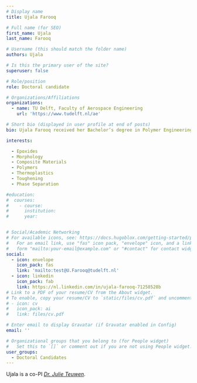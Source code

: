 ```yaml
---
# Display name
title: Ujala Farooq

# Full name (for SEO)
first_name: Ujala
last_name: Farooq

# Username (this should match the folder name)
authors: Ujala

# Is this the primary user of the site?
superuser: false

# Role/position
role: Doctoral candidate

# Organizations/Affiliations
organizations:
  - name: TU Delft, Faculty of Aerospace Engineering
    url: 'https://www.tudelft.nl/ae'

# Short bio (displayed in user profile at end of posts)
bio: Ujala Farooq received her Bachelor’s degree in Polymer Engineering from University of Engineering & Technology Lahore, Pakistan, in 2015. She obtained her Master’s degree in Erasmus Mundus Membrane Engineering from Université Montpellier, Université Paul Sabatier, Institute of Chemical Technology Prague, and University of Zaragoza in 2017. She was awarded with Karlsruhe house of young scientist. From 2017 to 2019, she served as a lecturer in the Department of Chemical, Polymer & Composite Materials Engineering, University of Engineering & Technology Lahore. She is now a Ph.D. candidate at the Faculty of Aerospace Engineering, Delft University of Technology, The Netherlands. Her research topic focuses on the hierarchically structured polymer matrices under the supervision of Dr. Julie Teuwen and Professor Clemens Dransfeld.

interests:

  - Epoxides
  - Morphology
  - Composite Materials
  - Polymers
  - Thermoplastics
  - Toughening
  - Phase Separation

#education:
#  courses:
#    - course: 
#      institution: 
#      year: 


# Social/Academic Networking
# For available icons, see: https://docs.hugoblox.com/getting-started/page-builder/#icons
#   For an email link, use "fas" icon pack, "envelope" icon, and a link in the
#   form "mailto:your-email@example.com" or "#contact" for contact widget.
social:
  - icon: envelope
    icon_pack: fas
    link: 'mailto:test@U.Farooq@tudelft.nl'
  - icon: linkedin
    icon_pack: fab
    link: https://nl.linkedin.com/in/ujala-farooq-71258528b
# Link to a PDF of your resume/CV from the About widget.
# To enable, copy your resume/CV to `static/files/cv.pdf` and uncomment the lines below.
# - icon: cv
#   icon_pack: ai
#   link: files/cv.pdf

# Enter email to display Gravatar (if Gravatar enabled in Config)
email: ''

# Organizational groups that you belong to (for People widget)
#   Set this to `[]` or comment out if you are not using People widget.
user_groups:
  - Doctoral Candidates
---
```


Ujala is a co-PI [*Dr. Julie Teuwen*](https://www.tudelft.nl/staff/j.j.e.teuwen/?cHash=c8c11426f4365f9c7824ed720c3189f0). 
